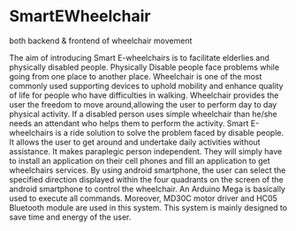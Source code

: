 # SmartEWheelchair
both backend &amp; frontend of wheelchair movement

The aim of introducing Smart E-wheelchairs is to facilitate elderlies and physically disabled people.
Physically Disable people face problems while going from one place to another place. Wheelchair is one 
of the most commonly used supporting devices to uphold mobility and enhance quality of life for people
who have difficulties in walking. Wheelchair provides the user the freedom to move around,allowing the 
user to perform day to day physical activity. If a disabled person uses simple wheelchair than he/she 
needs an attendant who helps them to perform the activity. Smart E-wheelchairs is a ride solution to 
solve the problem faced by disable people. It allows the user to get around and undertake daily 
activities without assistance. It makes paraplegic person independent. They will simply have to install 
an application on their cell phones and fill an application to get wheelchairs services. By using android 
smartphone, the user can select the specified direction displayed within the four quadrants on the screen 
of the android smartphone to control the wheelchair. An Arduino Mega is basically used to execute all commands.
Moreover, MD30C motor driver and HC05 Bluetooth module are used in this system. This system is mainly designed 
to save time and energy of the user.
